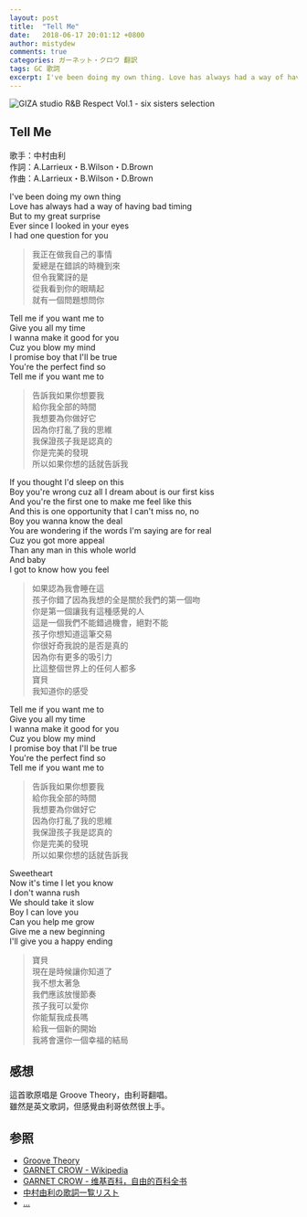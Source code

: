 ```yaml
---
layout: post
title:  "Tell Me"
date:   2018-06-17 20:01:12 +0800
author: mistydew
comments: true
categories: ガーネット・クロウ 翻訳
tags: GC 歌詞
excerpt: I've been doing my own thing. Love has always had a way of having bad timing.
---
```

![GIZA studio R&B Respect Vol.1 - six sisters selection](https://raw.githubusercontent.com/mistydew/gc/master/images/GIZA%20studio%20R%26B%20Respect%20Vol.1%20-%20six%20sisters%20selection.jpg)

## Tell Me

歌手：中村由利<br>
作詞：A.Larrieux・B.Wilson・D.Brown<br>
作曲：A.Larrieux・B.Wilson・D.Brown

I've been doing my own thing<br>
Love has always had a way of having bad timing<br>
But to my great surprise<br>
Ever since I looked in your eyes<br>
I had one question for you

> 我正在做我自己的事情<br>
> 愛總是在錯誤的時機到來<br>
> 但令我驚訝的是<br>
> 從我看到你的眼睛起<br>
> 就有一個問題想問你

Tell me if you want me to<br>
Give you all my time<br>
I wanna make it good for you<br>
Cuz you blow my mind<br>
I promise boy that I'll be true<br>
You're the perfect find so<br>
Tell me if you want me to

> 告訴我如果你想要我<br>
> 給你我全部的時間<br>
> 我想要為你做好它<br>
> 因為你打亂了我的思維<br>
> 我保證孩子我是認真的<br>
> 你是完美的發現<br>
> 所以如果你想的話就告訴我

If you thought I'd sleep on this<br>
Boy you're wrong cuz all I dream about is our first kiss<br>
And you're the first one to make me feel like this<br>
And this is one opportunity that I can't miss no, no<br>
Boy you wanna know the deal<br>
You are wondering if the words I'm saying are for real<br>
Cuz you got more appeal<br>
Than any man in this whole world<br>
And baby<br>
I got to know how you feel

> 如果認為我會睡在這<br>
> 孩子你錯了因為我想的全是關於我們的第一個吻<br>
> 你是第一個讓我有這種感覺的人<br>
> 這是一個我們不能錯過機會，絕對不能<br>
> 孩子你想知道這筆交易<br>
> 你很好奇我說的是否是真的<br>
> 因為你有更多的吸引力<br>
> 比這整個世界上的任何人都多<br>
> 寶貝<br>
> 我知道你的感受

Tell me if you want me to<br>
Give you all my time<br>
I wanna make it good for you<br>
Cuz you blow my mind<br>
I promise boy that I'll be true<br>
You're the perfect find so<br>
Tell me if you want me to

> 告訴我如果你想要我<br>
> 給你我全部的時間<br>
> 我想要為你做好它<br>
> 因為你打亂了我的思維<br>
> 我保證孩子我是認真的<br>
> 你是完美的發現<br>
> 所以如果你想的話就告訴我

Sweetheart<br>
Now it's time I let you know<br>
I don't wanna rush<br>
We should take it slow<br>
Boy I can love you<br>
Can you help me grow<br>
Give me a new beginning<br>
I'll give you a happy ending

> 寶貝<br>
> 現在是時候讓你知道了<br>
> 我不想太著急<br>
> 我們應該放慢節奏<br>
> 孩子我可以愛你<br>
> 你能幫我成長嗎<br>
> 給我一個新的開始<br>
> 我將會還你一個幸福的結局<br>

## 感想
這首歌原唱是 Groove Theory，由利哥翻唱。<br>
雖然是英文歌詞，但感覺由利哥依然很上手。

## 参照
* [Groove Theory](https://en.wikipedia.org/wiki/Groove_Theory)
* [GARNET CROW - Wikipedia](https://ja.wikipedia.org/wiki/GARNET_CROW)
* [GARNET CROW - 维基百科，自由的百科全书](https://zh.wikipedia.org/wiki/GARNET_CROW)
* [中村由利の歌詞一覧リスト](https://www.uta-net.com/artist/23784)
* [...](https://github.com/mistydew/gc)
